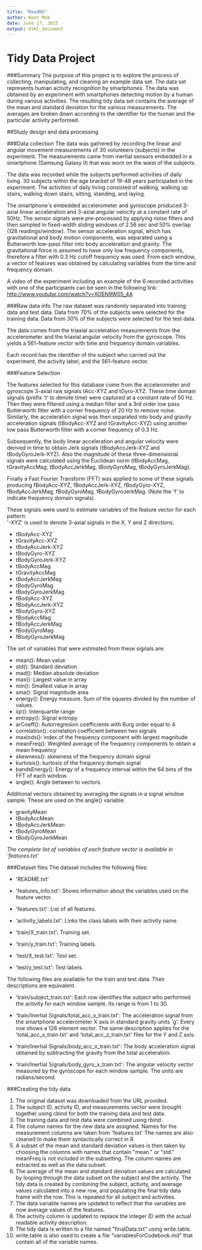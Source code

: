```yaml
---
title: "ReadMe"
author: Kent Mok
date: June 17, 2015
output: html_document
---
```


**Tidy Data Project**
===

###Summary
The purpose of this project is to explore the process of collecting, 
manipulating, and cleaning an example data set. The data set represents human
activity recognition by smartphones. The data was obtained by an experiment
with smartphones detecting motion by a human during various activities. The 
resulting tidy data set contains the average of the mean and standard deviation
for the various measurements. The averages are broken down according to the
identifier for the human and the particular activity performed.
 
##Study design and data processing
 
###Data collection
The data was gathered by recording the linear and angular movement measurements
of 30 volunteers (subjects) in the experiment. The measurements came from 
inertial sensors embedded in a smartphone (Samsung Galaxy II) that was worn on 
the waist of the subjects.

The data was recorded while the subjects performed activities of daily living.
30 subjects within the age bracket of 19-48 years participated in the 
experiment. The activities of daily living consisted of walking, walking 
up stairs, walking down stairs, sitting, standing, and laying.

The smartphone's embedded accelerometer and gyroscope produced 3-axial linear
acceleration and 3-axial angular velocity at a constant rate of 50Hz. The
sensor signals were pre-processed by applying noise filters and then sampled 
in fixed-width sliding windows of 2.56 sec and 50% overlap (128 
readings/window). The sensor acceleration signal, which has gravitational and
body motion components, was separated using a Butterworth low-pass filter into
body acceleration and gravity. The gravitational force is assumed to have only
low frequency components, therefore a filter with 0.3 Hz cutoff frequency was 
used. From each window, a vector of features was obtained by calculating 
variables from the time and frequency domain.

A video of the experiment including an example of the 6 recorded activities 
with one of the participants can be seen in the following link: 
http://www.youtube.com/watch?v=XOEN9W05_4A

###Raw data info
The raw dataset was randomly separated into training data and test data. Data
from 70% of the subjects were selected for the training data. Data from 30% of
the subjects were selected for the test data.

The data comes from the triaxial acceleration measurements from the 
accelerometer and the triaxial angular velocity from the gyroscope. This yields
a 561-feature vector with time and frequency domain variables.

Each record has the identifier of the subject who carried out the experiment,
the activity label, and the 561-feature vector.

###Feature Selection

The features selected for this database come from the accelerometer and gyroscope 3-axial raw signals tAcc-XYZ and tGyro-XYZ. These time domain signals (prefix 't' to denote time) were captured at a constant rate of 50 Hz. Then they were filtered using a median filter and a 3rd order low pass Butterworth filter with a corner frequency of 20 Hz to remove noise. Similarly, the acceleration signal was then separated into body and gravity acceleration signals (tBodyAcc-XYZ and tGravityAcc-XYZ) using another low pass Butterworth filter with a corner frequency of 0.3 Hz. 

Subsequently, the body linear acceleration and angular velocity were derived in time to obtain Jerk signals (tBodyAccJerk-XYZ and tBodyGyroJerk-XYZ). Also the magnitude of these three-dimensional signals were calculated using the Euclidean norm (tBodyAccMag, tGravityAccMag, tBodyAccJerkMag, tBodyGyroMag, tBodyGyroJerkMag). 

Finally a Fast Fourier Transform (FFT) was applied to some of these signals producing fBodyAcc-XYZ, fBodyAccJerk-XYZ, fBodyGyro-XYZ, fBodyAccJerkMag, fBodyGyroMag, fBodyGyroJerkMag. (Note the 'f' to indicate frequency domain signals). 

These signals were used to estimate variables of the feature vector for each pattern:  
'-XYZ' is used to denote 3-axial signals in the X, Y and Z directions.

- tBodyAcc-XYZ
- tGravityAcc-XYZ
- tBodyAccJerk-XYZ
- tBodyGyro-XYZ
- tBodyGyroJerk-XYZ
- tBodyAccMag
- tGravityAccMag
- tBodyAccJerkMag
- tBodyGyroMag
- tBodyGyroJerkMag
- fBodyAcc-XYZ
- fBodyAccJerk-XYZ
- fBodyGyro-XYZ
- fBodyAccMag
- fBodyAccJerkMag
- fBodyGyroMag
- fBodyGyroJerkMag

The set of variables that were estimated from these signals are: 

- mean(): Mean value
- std(): Standard deviation
- mad(): Median absolute deviation 
- max(): Largest value in array
- min(): Smallest value in array
- sma(): Signal magnitude area
- energy(): Energy measure. Sum of the squares divided by the number of values. 
- iqr(): Interquartile range 
- entropy(): Signal entropy
- arCoeff(): Autorregresion coefficients with Burg order equal to 4
- correlation(): correlation coefficient between two signals
- maxInds(): index of the frequency component with largest magnitude
- meanFreq(): Weighted average of the frequency components to obtain a mean frequency
- skewness(): skewness of the frequency domain signal 
- kurtosis(): kurtosis of the frequency domain signal 
- bandsEnergy(): Energy of a frequency interval within the 64 bins of the FFT of each window.
- angle(): Angle between to vectors.

Additional vectors obtained by averaging the signals in a signal window sample. These are used on the angle() variable:

- gravityMean
- tBodyAccMean
- tBodyAccJerkMean
- tBodyGyroMean
- tBodyGyroJerkMean

*The complete list of variables of each feature vector is available in 'features.txt'*

###Dataset files
The dataset includes the following files:

- 'README.txt'

- 'features_info.txt': Shows information about the variables used on the feature vector.

- 'features.txt': List of all features.

- 'activity_labels.txt': Links the class labels with their activity name.

- 'train/X_train.txt': Training set.

- 'train/y_train.txt': Training labels.

- 'test/X_test.txt': Test set.

- 'test/y_test.txt': Test labels.

The following files are available for the train and test data. Their descriptions are equivalent. 

- 'train/subject_train.txt': Each row identifies the subject who performed the activity for each window sample. Its range is from 1 to 30. 

- 'train/Inertial Signals/total_acc_x_train.txt': The acceleration signal from the smartphone accelerometer X axis in standard gravity units 'g'. Every row shows a 128 element vector. The same description applies for the 'total_acc_x_train.txt' and 'total_acc_z_train.txt' files for the Y and Z axis. 

- 'train/Inertial Signals/body_acc_x_train.txt': The body acceleration signal obtained by subtracting the gravity from the total acceleration. 

- 'train/Inertial Signals/body_gyro_x_train.txt': The angular velocity vector measured by the gyroscope for each window sample. The units are radians/second. 

###Creating the tidy data

1. The original dataset was downloaded from the URL provided.
2. The subject ID, activity ID, and measurements vector were brought together
using cbind for both the training data and test data.
3. The training data and test data were combined using rbind.
4. The column names for the new data are assigned. Names for the measurement 
columns are taken from 'features.txt' The names are also cleaned to make them
syntactically correct in R.
5. A subset of the mean and standard deviation values is then taken by choosing
the columns with names that contain "mean." or "std." meanFreq is not included 
in the subsetting. The column names are extracted as well as the data subset.
6. The average of the mean and standard deviation values are calculated by 
looping through the data subset on the subject and the activity. The tidy data
is created by combining the subject, activity, and average values calculated
into a new row, and populating the final tidy data frame with the row. This is
repeated for all subject and activities.
7. The data variable names are updated to reflect that the variables are now 
average values of the features.
8. The activity column is updated to replace the integer ID with the actual 
readable activity description.
9. The tidy data is written to a file named "finalData.txt" using write.table.
10. write.table is also used to create a file "variablesForCodebook.md" that 
contain all of the variable names.